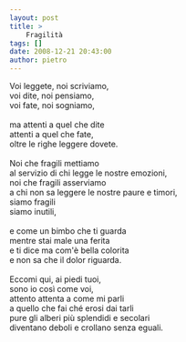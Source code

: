 ```yaml
---
layout: post
title: >
    Fragilità
tags: []
date: 2008-12-21 20:43:00
author: pietro
---
```

Voi leggete, noi scriviamo,<br/>voi dite, noi pensiamo,<br/>voi fate, noi sogniamo,<br/><br/>ma attenti a quel che dite<br/>attenti a quel che fate,<br/>oltre le righe leggere dovete.<br/><br/>Noi che fragili mettiamo<br/>al servizio di chi legge le nostre emozioni,<br/>noi che fragili asserviamo<br/>a chi non sa leggere le nostre paure e timori,<br/>siamo fragili<br/>siamo inutili,<br/><br/>e come un bimbo che ti guarda<br/>mentre stai male una ferita<br/>e ti dice ma com'è bella colorita<br/>e non sa che il dolor riguarda.<br/><br/>Eccomi qui, ai piedi tuoi,<br/>sono io così come voi,<br/>attento attenta a come mi parli<br/>a quello che fai ché erosi dai tarli<br/>pure gli alberi più splendidi e secolari<br/>diventano deboli e crollano senza eguali.
